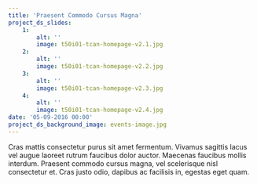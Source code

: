 ```yaml
---
title: 'Praesent Commodo Cursus Magna'
project_ds_slides:
    1:
        alt: ''
        image: t50i01-tcan-homepage-v2.1.jpg
    2:
        alt: ''
        image: t50i01-tcan-homepage-v2.2.jpg
    3:
        alt: ''
        image: t50i01-tcan-homepage-v2.3.jpg
    4:
        alt: ''
        image: t50i01-tcan-homepage-v2.4.jpg
date: '05-09-2016 00:00'
project_ds_background_image: events-image.jpg
---
```


Cras mattis consectetur purus sit amet fermentum. Vivamus sagittis lacus vel augue laoreet rutrum faucibus dolor auctor. Maecenas faucibus mollis interdum. Praesent commodo cursus magna, vel scelerisque nisl consectetur et. Cras justo odio, dapibus ac facilisis in, egestas eget quam.